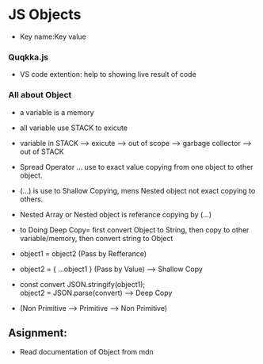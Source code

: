 # JS Objects
- Key name:Key value


### Quqkka.js
- VS code extention: help to showing live result of code

### All about Object
- a variable is a memory
- all variable use STACK to exicute
- variable in STACK --> exicute --> out of scope --> garbage collector --> out of STACK
- Spread Operator ... use to exact value copying from one object to other object.
- (...) is use to Shallow Copying, mens Nested object not exact copying to others.
- Nested Array or Nested object is referance copying by (...)
- to Doing Deep Copy= first convert Object to String, then copy to other variable/memory, then convert string to Object

- object1 = object2 (Pass by Refferance)
- object2 = { ...object1 } (Pass by Value) --> Shallow Copy
- const convert JSON.stringify(object1); <br>
   object2 = JSON.parse(convert) --> Deep Copy
- (Non Primitive --> Primitive --> Non Primitive)



## Asignment:
- Read documentation of Object from mdn
